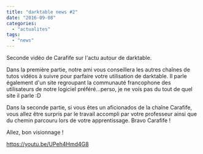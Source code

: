 ```yaml
---
title: "darktable news #2"
date: "2016-09-08"
categories: 
  - "actualites"
tags: 
  - "news"
---
```


Seconde vidéo de Carafife sur l'actu autour de darktable.

Dans la première partie, notre ami vous conseillera les autres chaînes de tutos vidéos à suivre pour parfaire votre utilisation de darktable. Il parle également d'un site regroupant la communauté francophone des utilisateurs de notre logiciel préféré...perso, je ne vois pas du tout de quel site il parle :D

Dans la seconde partie, si vous êtes un aficionados de la chaîne Carafife, vous allez être surpris par le travail accompli par votre professeur ainsi que du chemin parcouru lors de votre apprentissage. Bravo Carafife !

Allez, bon visionnage !

https://youtu.be/UPeh4Hmd4G8
